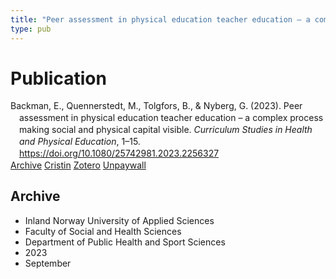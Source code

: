 ```yaml
---
title: "Peer assessment in physical education teacher education – a complex process making social and physical capital visible"
type: pub
---
```

<h1>Publication</h1>
<article id="csl-bib-container-K5L4UV4V" class="csl-bib-container">
  <div class="csl-bib-body" style="line-height: 1.35; padding-left: 1em; text-indent:-1em;">
  <div class="csl-entry">Backman, E., Quennerstedt, M., Tolgfors, B., &amp; Nyberg, G. (2023). Peer assessment in physical education teacher education &#x2013; a complex process making social and physical capital visible. <i>Curriculum Studies in Health and Physical Education</i>, 1&#x2013;15. <a href="https://doi.org/10.1080/25742981.2023.2256327">https://doi.org/10.1080/25742981.2023.2256327</a></div>
</div>
  <div class="csl-bib-buttons">
    <a href="#taxonomy-article-K5L4UV4V" class="csl-bib-button">Archive</a>
    <a href="https://app.cristin.no/results/show.jsf?id=2177806" alt="Cristin URL" class="csl-bib-button">Cristin</a>
    <a href="http://zotero.org/groups/5022929/items/K5L4UV4V" alt="Zotero URL" class="csl-bib-button">Zotero</a>
    <a href="https://doi.org/10.1080/25742981.2023.2256327" class="csl-bib-button">Unpaywall</a>
  </div>
  <div id="csl-bib-meta-container-K5L4UV4V"></div>
</article>
<div id="csl-bib-meta-K5L4UV4V" class="csl-bib-meta">
  <article id="taxonomy-article-K5L4UV4V" class="taxonomy-article">
    <h1>Archive</h1>
    <ul>
      <li>Inland Norway University of Applied Sciences</li>
      <li>Faculty of Social and Health Sciences</li>
      <li>Department of Public Health and Sport Sciences</li>
      <li>2023</li>
      <li>September</li>
    </ul>
  </article>
</div>
